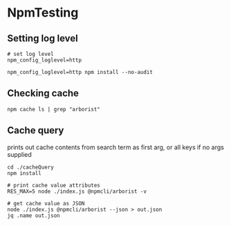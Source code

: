 # NpmTesting

## Setting log level
```
# set log level
npm_config_loglevel=http

npm_config_loglevel=http npm install --no-audit
```

## Checking cache
```
npm cache ls | grep "arborist"
```


## Cache query
prints out cache contents from search term as first arg, or all keys if no args supplied

```
cd ./cacheQuery
npm install

# print cache value attributes
RES_MAX=5 node ./index.js @npmcli/arborist -v

# get cache value as JSON
node ./index.js @npmcli/arborist --json > out.json
jq .name out.json
```